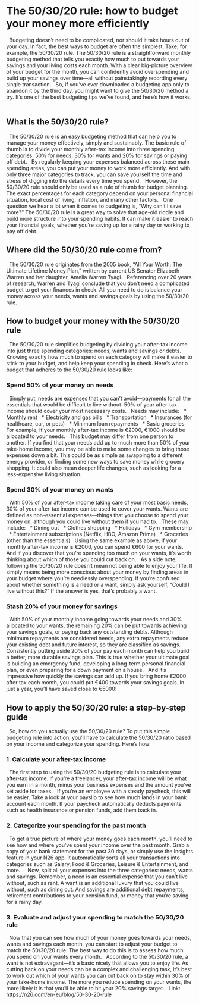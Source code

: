 # The 50/30/20 rule: how to budget your money more efficiently
 
Budgeting doesn’t need to be complicated, nor should it take hours out of your day. In fact, the best ways to budget are often the simplest. Take, for example, the 50/30/20 rule. The 50/30/20 rule is a straightforward monthly budgeting method that tells you exactly how much to put towards your savings and your living costs each month.
With a clear big-picture overview of your budget for the month, you can confidently avoid overspending and build up your
savings over time—all without painstakingly recording every
single transaction.
 
So, if you’ve ever downloaded a budgeting app only to abandon
it by the third day, you might want to give the 50/30/20 method
a try. It’s one of the best budgeting tips we’ve found, and
here’s how it works.
 

## What is the 50/30/20 rule?
 
The 50/30/20 rule is an easy budgeting method that can help you
to manage your money effectively, simply and sustainably. The
basic rule of thumb is to divide your monthly after-tax income
into three spending categories: 50% for needs, 30% for wants and 20% for savings or paying off debt.
 
By regularly keeping your expenses balanced across these main
spending areas, you can put your money to work more
efficiently. And with only three major categories to track, you
can save yourself the time and stress of digging into the
details every time you spend.
 
However, the 50/30/20 rule should only be used as a rule of thumb for budget planning. The exact percentages for each category depend on your personal financial situation, local cost of living, inflation, and many other factors.
 
One question we hear a lot when it comes to budgeting is, “Why
can’t I save more?” The 50/30/20 rule is a great way to solve
that age-old riddle and build more structure into your spending
habits. It can make it easier to reach your financial goals,
whether you’re saving up for a rainy day or working to pay off
debt.
 
## Where did the 50/30/20 rule come from?
 
The 50/30/20 rule originates from the 2005 book, “All Your
Worth: The Ultimate Lifetime Money Plan,” written by current US
Senator Elizabeth Warren and her daughter, Amelia Warren Tyagi.
 
Referencing over 20 years of research, Warren and Tyagi
conclude that you don’t need a complicated budget to get your
finances in check. All you need to do is balance your money
across your needs, wants and savings goals by using the
50/30/20 rule.
 
## How to budget your money with the 50/30/20 rule
 
The 50/30/20 rule simplifies budgeting by dividing your
after-tax income into just three spending categories: needs,
wants and savings or debts.
 
Knowing exactly how much to spend on each category will make it
easier to stick to your budget, and help keep your spending in
check. Here’s what a budget that adheres to the 50/30/20 rule
looks like:
 
### Spend 50% of your money on needs
 
Simply put, needs are expenses that you can’t avoid—payments
for all the essentials that would be difficult to live without.
50% of your after-tax income should cover your most necessary
costs.
 
Needs may include:
  * Monthly rent
  * Electricity and gas bills
  * Transportation
  * Insurances (for healthcare, car, or pets)
  * Minimum loan repayments
  * Basic groceries
 
For example, if your monthly after-tax income is €2000, €1000
should be allocated to your needs.
 
This budget may differ from one person to another. If you find
that your needs add up to much more than 50% of your take-home
income, you may be able to make some changes to bring those
expenses down a bit. This could be as simple as swapping to
a different energy provider, or finding some new ways to
save money while grocery shopping. It could also mean
deeper life changes, such as looking for a less-expensive
living situation.
 
### Spend 30% of your money on wants
 
With 50% of your after-tax income taking care of your most
basic needs, 30% of your after-tax income can be used to cover
your wants. Wants are defined as non-essential expenses—things
that you choose to spend your money on, although you could live
without them if you had to.
 
These may include:
  * Dining out
  * Clothes shopping
  * Holidays
  * Gym membership
  * Entertainment subscriptions (Netflix, HBO, Amazon Prime)
  * Groceries (other than the essentials)
 
Using the same example as above, if your monthly after-tax
income is €2000, you can spend €600 for your wants. And if you
discover that you’re spending too much on your wants, it’s
worth thinking about which of those you could cut back on.
 
As a side note, following the 50/30/20 rule doesn’t mean not
being able to enjoy your life. It simply means being more
conscious about your money by finding areas in your budget
where you’re needlessly overspending. If you’re confused about
whether something is a need or a want, simply ask yourself,
“Could I live without this?” If the answer is yes, that’s
probably a want.
 
### Stash 20% of your money for savings
 
With 50% of your monthly income going towards your needs and
30% allocated to your wants, the remaining 20% can be put
towards achieving your savings goals, or paying back any
outstanding debts. Although minimum repayments are considered
needs, any extra repayments reduce your existing debt and
future interest, so they are classified as savings.
 
Consistently putting aside 20% of your pay each month can help
you build a better, more durable savings plan. This is true
whether your ultimate goal is building an emergency fund,
developing a long-term personal financial plan, or even
preparing for a down payment on a house.
 
And it’s impressive how quickly the savings can add up. If you
bring home €2000 after tax each month, you could put €400
towards your savings goals. In just a year, you’ll have saved
close to €5000!
 
## How to apply the 50/30/20 rule: a step-by-step guide
 
So, how do you actually use the 50/30/20 rule? To put this
simple budgeting rule into action, you’ll have to calculate the
50/30/20 ratio based on your income and categorize your
spending. Here’s how:
 
### 1. Calculate your after-tax income
 
The first step to using the 50/30/20 budgeting rule is to
calculate your after-tax income. If you’re a freelancer, your
after-tax income will be what you earn in a month, minus your
business expenses and the amount you’ve set aside for taxes.
 
If you’re an employee with a steady paycheck, this will be
easier. Take a look at your payslip to see how much lands in
your bank account each month. If your paycheck automatically
deducts payments such as health insurance or pension funds, add
them back in.
 
### 2. Categorize your spending for the past month
 
To get a true picture of where your money goes each month,
you’ll need to see how and where you’ve spent your income over
the past month. Grab a copy of your bank statement for the past
30 days, or simply use the Insights feature in your N26
app. It automatically sorts all your transactions into
categories such as Salary, Food & Groceries, Leisure &
Entertainment, and more.
 
 
Now, split all your expenses into the three categories: needs,
wants and savings. Remember, a need is an essential expense
that you can’t live without, such as rent. A want is an
additional luxury that you could live without, such as dining
out. And savings are additional debt repayments, retirement
contributions to your pension fund, or money that you’re saving
for a rainy day.
 
### 3. Evaluate and adjust your spending to match the 50/30/20 rule
 
Now that you can see how much of your money goes towards your
needs, wants and savings each month, you can start to adjust
your budget to match the 50/30/20 rule. The best way to do this
is to assess how much you spend on your wants every month.
 
According to the 50/30/20 rule, a want is not extravagant—it’s
a basic nicety that allows you to enjoy life. As cutting back
on your needs can be a complex and challenging task, it’s best
to work out which of your wants you can cut back on to stay
within 30% of your take-home income. The more you reduce
spending on your wants, the more likely it is that you’ll be
able to hit your 20% savings target.
 
Link: https://n26.com/en-eu/blog/50-30-20-rule
 
 
 
 
